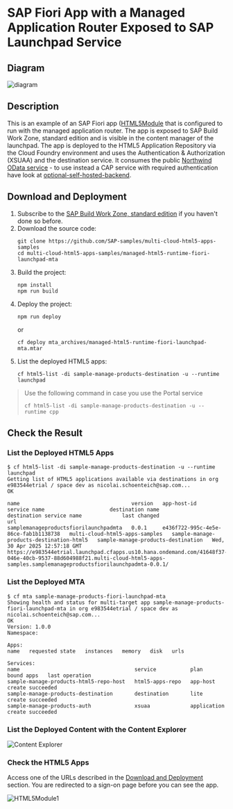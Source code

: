 # SAP Fiori App with a Managed Application Router Exposed to SAP Launchpad Service

## Diagram

![diagram](diagram.png)


## Description

This is an example of an SAP Fiori app ([HTML5Module](./HTML5Module/) that is configured to run with the managed application router. The app is exposed to SAP Build Work Zone, standard edition and is visible in the content manager of the launchpad. The app is deployed to the HTML5 Application Repository via the Cloud Foundry environment and uses the Authentication & Authorization (XSUAA) and the destination service. It consumes the public [Northwind OData service](https://services.odata.org/v2/Northwind/Northwind.svc) - to use instead a CAP service with required authentication have look at [optional-self-hosted-backend](../optional-self-hosted-backend/).

## Download and Deployment
1. Subscribe to the [SAP Build Work Zone, standard edition](https://developers.sap.com/tutorials/cp-portal-cloud-foundry-getting-started.html) if you haven't done so before.
2. Download the source code:
    ```
    git clone https://github.com/SAP-samples/multi-cloud-html5-apps-samples
    cd multi-cloud-html5-apps-samples/managed-html5-runtime-fiori-launchpad-mta
    ```
3. Build the project:
    ```
    npm install
    npm run build
    ```
4. Deploy the project:
    ```
    npm run deploy
    ```
    or
    ```
    cf deploy mta_archives/managed-html5-runtime-fiori-launchpad-mta.mtar
    ```
5. List the deployed HTML5 apps:
    ```
    cf html5-list -di sample-manage-products-destination -u --runtime launchpad
    ```

> Use the following command in case you use the Portal service
>
>  `cf html5-list -di sample-manage-products-destination -u --runtime cpp`


## Check the Result

### List the Deployed HTML5 Apps
```
$ cf html5-list -di sample-manage-products-destination -u --runtime launchpad
Getting list of HTML5 applications available via destinations in org e983544etrial / space dev as nicolai.schoenteich@sap.com...
OK

name                                    version   app-host-id                            service name                     destination name                           destination service name             last changed                    url   
samplemanageproductsfiorilaunchpadmta   0.0.1     e436f722-995c-4e5e-86ce-fab1b1138738   multi-cloud-html5-apps-samples   sample-manage-products-destination-html5   sample-manage-products-destination   Wed, 30 Apr 2025 12:57:18 GMT   https://e983544etrial.launchpad.cfapps.us10.hana.ondemand.com/41648f37-046e-40cb-9537-88d604988f21.multi-cloud-html5-apps-samples.samplemanageproductsfiorilaunchpadmta-0.0.1/ 
```

### List the Deployed MTA

```
$ cf mta sample-manage-products-fiori-launchpad-mta
Showing health and status for multi-target app sample-manage-products-fiori-launchpad-mta in org e983544etrial / space dev as nicolai.schoenteich@sap.com...
OK
Version: 1.0.0
Namespace: 

Apps:
name   requested state   instances   memory   disk   urls

Services:
name                                     service           plan          bound apps   last operation
sample-manage-products-html5-repo-host   html5-apps-repo   app-host                   create succeeded
sample-manage-products-destination       destination       lite                       create succeeded
sample-manage-products-auth              xsuaa             application                create succeeded
```


### List the Deployed Content with the Content Explorer

![Content Explorer](contentExplorer.png)


### Check the HTML5 Apps

Access one of the URLs described in the [Download and Deployment](#download-and-deployment) section. You are redirected to a sign-on page before you can see the app.

![HTML5Module1](HTML5Module1.png)
